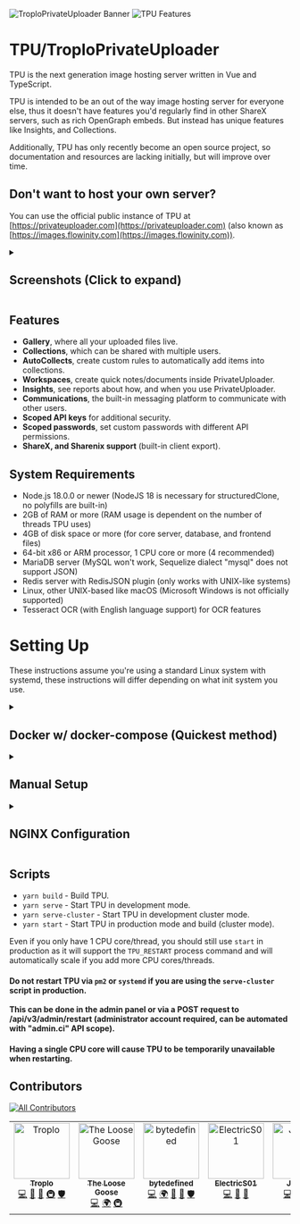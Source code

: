 ![TroploPrivateUploader Banner](https://i.troplo.com/i/9ea16d8ab178.png)
![TPU Features](https://i.troplo.com/i/086834402e31.png)

# TPU/TroploPrivateUploader

TPU is the next generation image hosting server written in Vue and TypeScript.

TPU is intended to be an out of the way image hosting server for everyone else, thus it doesn't have features you'd regularly find in other ShareX servers, such as rich OpenGraph embeds. But instead has unique features like Insights, and Collections.

Additionally, TPU has only recently become an open source project, so documentation and resources are lacking initially, but will improve over time.
## Don't want to host your own server?

You can use the official public instance of TPU at [https://privateuploader.com](https://privateuploader.com) (also
known as [https://images.flowinity.com](https://images.flowinity.com)).

<details>
  <summary><h2>Screenshots (Click to expand)</h2></summary>

View the full collection on [TPU](https://privateuploader.com/collections/2736179e19078284d9a5a4c1241289db7f777b180fed932b88162bbb2ec00ef1).

![Gallery](https://i.troplo.com/i/d68241bda319.png)
![Collection Page](https://i.troplo.com/i/a1fb3e1af098.png)
![User Profile](https://i.troplo.com/i/4d0adcf1c4a4.png)
![Insights](https://i.troplo.com/i/ab6170f5d976.png)
</details>

## Features

- **Gallery**, where all your uploaded files live.
- **Collections**, which can be shared with multiple users.
- **AutoCollects**, create custom rules to automatically add items into collections.
- **Workspaces**, create quick notes/documents inside PrivateUploader.
- **Insights**, see reports about how, and when you use PrivateUploader.
- **Communications**, the built-in messaging platform to communicate with other users.
- **Scoped API keys** for additional security.
- **Scoped passwords**, set custom passwords with different API permissions.
- **ShareX, and Sharenix support** (built-in client export).

## System Requirements

- Node.js 18.0.0 or newer (NodeJS 18 is necessary for structuredClone, no polyfills are built-in)
- 2GB of RAM or more (RAM usage is dependent on the number of threads TPU uses)
- 4GB of disk space or more (for core server, database, and frontend files)
- 64-bit x86 or ARM processor, 1 CPU core or more (4 recommended)
- MariaDB server (MySQL won't work, Sequelize dialect "mysql" does not support JSON)
- Redis server with RedisJSON plugin (only works with UNIX-like systems)
- Linux, other UNIX-based like macOS (Microsoft Windows is not officially supported)
- Tesseract OCR (with English language support) for OCR features

# Setting Up
These instructions assume you're using a standard Linux system with systemd, these instructions will differ depending on what init system you use.
<details>
  <summary><h2>Docker w/ docker-compose (Quickest method)</h2></summary>

1. Clone the Docker-specific repo: `git clone https://github.com/PrivateUploader/docker-compose privateuploader`
2. Change directory into repo: `cd privateuploader`
3. Create the container (change the environment variables to your liking): `DB_DATABASE=privateuploader DB_USER=privateuploader DB_PASSWORD=CHANGE_ME DB_ROOT_PASSWORD=CHANGE_ME docker-compose up -d`
4. Follow the setup wizard on http://localhost:34582
5. You must change the MariaDB server hostname to `mariadb` and the redis hostname to `redis` in the setup wizard. (seen below):
      ![Setup Wizard](https://i.troplo.com/i/87987421cfa1.png)
      ![Setup Wizard](https://i.troplo.com/i/582d2fd8d1a7.png)
</details>

<details>
  <summary><h2>Manual Setup</h2></summary>

1. Create TPU user and group: `useradd -m tpu`
2. Install MariaDB and Redis (with the RedisJSON plugin) on your server.
3. Login as the TPU user: `su tpu`
4. Change directory into TPU home directory: `cd`
5. Clone the repository: `git clone https://github.com/Troplo/PrivateUploader private-uploader`
6. Change directory into the repository: `cd private-uploader`
7. Install dependencies: `yarn install`
8. Create systemd service files for TPU with `cp tpu.service /etc/systemd/system/tpu.service`
9. Modify the systemd service file (use nano, vim, etc), replace all instances of `CHANGE_ME` with your own values. Do not run TPU as root user and use the user created earlier.
10. Start TPU and start on boot with `systemctl enable tpu --now`
11. Follow the setup wizard on http://localhost:34582 and configure NGINX web server.
</details>

<details>
  <summary><h2>NGINX Configuration</h2></summary>

1. TPU includes an example NGINX configuration file, you can find it at `nginx.conf` in either of the Docker or primary TPU repositories.
2. Copy it to your NGINX configuration directory: `cp nginx.conf /etc/nginx/conf.d/tpu.conf` (this folder can differ between distributions, it could be `/etc/nginx/sites-available`, if so, symlink it to `/etc/nginx/sites-enabled`).
3. Modify the NGINX configuration file (use nano, vim, etc), replace all instances of `CHANGE_ME` with your own values.
4. Test the NGINX configuration: `nginx -t`
5. If the test is successful, reload NGINX: `systemctl restart nginx`
</details>

## Scripts

- `yarn build` - Build TPU.
- `yarn serve` - Start TPU in development mode.
- `yarn serve-cluster` - Start TPU in development cluster mode.
- `yarn start` - Start TPU in production mode and build (cluster mode).

Even if you only have 1 CPU core/thread, you should still use `start` in production as it will support the `TPU_RESTART`
process command and will automatically scale if you add more CPU cores/threads.

#### Do not restart TPU via `pm2` or `systemd` if you are using the `serve-cluster` script in production.<br><br>This can be done in the admin panel or via a POST request to /api/v3/admin/restart (administrator account required, can be automated with "admin.ci" API scope).

#### Having a single CPU core will cause TPU to be temporarily unavailable when restarting.


## Contributors
[![All Contributors](https://img.shields.io/github/all-contributors/Troplo/PrivateUploader?color=ee8449&style=flat-square)](#contributors)


<!-- ALL-CONTRIBUTORS-LIST:START - Do not remove or modify this section -->
<!-- prettier-ignore-start -->
<!-- markdownlint-disable -->
<table>
  <tbody>
    <tr>
      <td align="center" valign="top" width="14.28%"><a href="https://troplo.com"><img src="https://avatars.githubusercontent.com/u/45160807?v=4?s=100" width="100px;" alt="Troplo"/><br /><sub><b>Troplo</b></sub></a><br /><a href="#code-Troplo" title="Code">💻</a> <a href="#doc-Troplo" title="Documentation">📖</a> <a href="#data-Troplo" title="Data">🔣</a> <a href="#infra-Troplo" title="Infrastructure (Hosting, Build-Tools, etc)">🚇</a> <a href="#security-Troplo" title="Security">🛡️</a></td>
      <td align="center" valign="top" width="14.28%"><a href="https://github.com/theloosegoose"><img src="https://avatars.githubusercontent.com/u/32515234?v=4?s=100" width="100px;" alt="The Loose Goose"/><br /><sub><b>The Loose Goose</b></sub></a><br /><a href="#code-theloosegoose" title="Code">💻</a> <a href="#translation-theloosegoose" title="Translation">🌍</a> <a href="#infra-theloosegoose" title="Infrastructure (Hosting, Build-Tools, etc)">🚇</a></td>
      <td align="center" valign="top" width="14.28%"><a href="https://bytedefined.com"><img src="https://avatars.githubusercontent.com/u/56295147?v=4?s=100" width="100px;" alt="bytedefined"/><br /><sub><b>bytedefined</b></sub></a><br /><a href="#code-Bytedefined" title="Code">💻</a> <a href="#translation-Bytedefined" title="Translation">🌍</a> <a href="#ideas-Bytedefined" title="Ideas, Planning, & Feedback">🤔</a> <a href="#bug-Bytedefined" title="Bug reports">🐛</a> <a href="#security-bytedefined" title="Security">🛡️</a></td></td>
      <td align="center" valign="top" width="14.28%"><a href="http://electrics01.com"><img src="https://avatars.githubusercontent.com/u/103579308?v=4?s=100" width="100px;" alt="ElectricS01"/><br /><sub><b>ElectricS01</b></sub></a><br /><a href="#code-ElectricS01" title="Code">💻</a> <a href="#ideas-ElectricS01" title="Ideas, Planning, & Feedback">🤔</a> <a href="#bug-ElectricS01" title="Bug reports">🐛</a></td>
      <td align="center" valign="top" width="14.28%"><a href="https://github.com/Jolt707"><img src="https://avatars.githubusercontent.com/u/106564193?v=4?s=100" width="100px;" alt="Jolt707"/><br /><sub><b>Jolt707</b></sub></a><br /><a href="#code-Jolt707" title="Code">💻</a> <a href="#ideas-Jolt707" title="Ideas, Planning, & Feedback">🤔</a> <a href="#bug-Jolt707" title="Bug reports">🐛</a> <a href="#a11y-Jolt707" title="Accessibility">️️️️♿️</a></td>
    </tr>
  </tbody>
</table>

<!-- markdownlint-restore -->
<!-- prettier-ignore-end -->

<!-- ALL-CONTRIBUTORS-LIST:END -->
